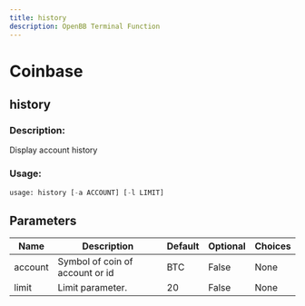 ```yaml
---
title: history
description: OpenBB Terminal Function
---
```


# Coinbase

## history

### Description: 

Display account history

### Usage: 
```python
usage: history [-a ACCOUNT] [-l LIMIT]
```

## Parameters

| Name | Description | Default | Optional | Choices |
| ---- | ----------- | ------- | -------- | ------- |
| account | Symbol of coin of account or id | BTC | False | None |
| limit | Limit parameter. | 20 | False | None |


